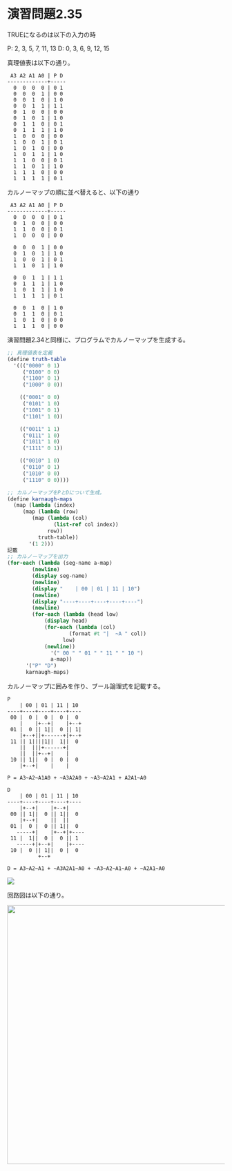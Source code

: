# 演習問題2.35

TRUEになるのは以下の入力の時

P: 2, 3, 5, 7, 11, 13
D: 0, 3, 6, 9, 12, 15

真理値表は以下の通り。

```
 A3 A2 A1 A0 | P D
-------------+-----
  0  0  0  0 | 0 1
  0  0  0  1 | 0 0
  0  0  1  0 | 1 0
  0  0  1  1 | 1 1
  0  1  0  0 | 0 0
  0  1  0  1 | 1 0
  0  1  1  0 | 0 1
  0  1  1  1 | 1 0
  1  0  0  0 | 0 0
  1  0  0  1 | 0 1
  1  0  1  0 | 0 0
  1  0  1  1 | 1 0
  1  1  0  0 | 0 1
  1  1  0  1 | 1 0
  1  1  1  0 | 0 0
  1  1  1  1 | 0 1
```

カルノーマップの順に並べ替えると、以下の通り

```
 A3 A2 A1 A0 | P D
-------------+-----
  0  0  0  0 | 0 1
  0  1  0  0 | 0 0
  1  1  0  0 | 0 1
  1  0  0  0 | 0 0
  
  0  0  0  1 | 0 0
  0  1  0  1 | 1 0
  1  0  0  1 | 0 1
  1  1  0  1 | 1 0

  0  0  1  1 | 1 1
  0  1  1  1 | 1 0
  1  0  1  1 | 1 0
  1  1  1  1 | 0 1
  
  0  0  1  0 | 1 0
  0  1  1  0 | 0 1
  1  0  1  0 | 0 0
  1  1  1  0 | 0 0
```

演習問題2.34と同様に、プログラムでカルノーマップを生成する。

```scheme
;; 真理値表を定義
(define truth-table
  '((("0000" 0 1)
     ("0100" 0 0)
     ("1100" 0 1)
     ("1000" 0 0))

    (("0001" 0 0)
     ("0101" 1 0)
     ("1001" 0 1)
     ("1101" 1 0))

    (("0011" 1 1)
     ("0111" 1 0)
     ("1011" 1 0)
     ("1111" 0 1))

    (("0010" 1 0)
     ("0110" 0 1)
     ("1010" 0 0)
     ("1110" 0 0))))

;; カルノーマップをPとDについて生成。
(define karnaugh-maps 
  (map (lambda (index)
	 (map (lambda (row)
		(map (lambda (col)
		       (list-ref col index))
		     row))
	      truth-table))
       '(1 2)))
記載
;; カルノーマップを出力
(for-each (lambda (seg-name a-map)
	    (newline)
	    (display seg-name)
	    (newline)
	    (display "    | 00 | 01 | 11 | 10")
	    (newline)
	    (display "----+----+----+----+----")
	    (newline)
	    (for-each (lambda (head low)
			(display head)
			(for-each (lambda (col)
				    (format #t "|  ~A " col))
				  low)
			(newline))
		      '(" 00 " " 01 " " 11 " " 10 ")
		      a-map))
	  '("P" "D")
	  karnaugh-maps)
```

カルノーマップに囲みを作り、ブール論理式を記載する。

```
P
    | 00 | 01 | 11 | 10
----+----+----+----+----
 00 |  0 |  0 |  0 |  0 
    |  	 |+--+|	   |+--+
 01 |  0 || 1||  0 || 1|
    |+--+||+------+|+--+
 11 || 1||||1||  1||  0 
    ||	|||+------+|   
    ||	||+--+|	   |   	
 10 || 1||  0 |  0 |  0 
    |+--+|    |	   |   

P = A3~A2~A1A0 + ~A3A2A0 + ~A3~A2A1 + A2A1~A0

D	
    | 00 | 01 | 11 | 10
----+----+----+----+----
    |+--+|    |+--+|   	
 00 || 1||  0 || 1||  0 
    |+--+|    ||  ||   
 01 |  0 |  0 || 1||  0 
   -----+|    |+--+|+----
 11 |  1||  0 |  0 || 1  
   -----+|+--+|	   |+----
 10 |  0 || 1||  0 |  0 
       	  +--+

D = A3~A2~A1 + ~A3A2A1~A0 + ~A3~A2~A1~A0 + ~A2A1~A0
```

<img src="https://horie-t.github.io/DigitalDesignAndComputerArchitecture-Ans/images/ex2-35/ex2-35.png" />

回路図は以下の通り。

<img src="https://horie-t.github.io/DigitalDesignAndComputerArchitecture-Ans/images/ex2-35/ex2-35-circuit.svg" width="600px" />


